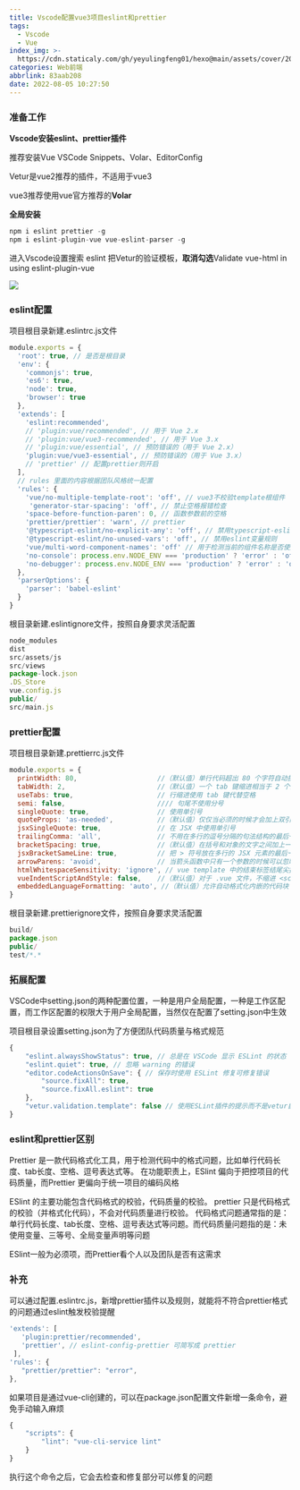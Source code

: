 ```yaml
---
title: Vscode配置vue3项目eslint和prettier
tags:
  - Vscode
  - Vue
index_img: >-
  https://cdn.staticaly.com/gh/yeyulingfeng01/hexo@main/assets/cover/2022/1401822459.jpg
categories: Web前端
abbrlink: 83aab208
date: 2022-08-05 10:27:50
---
```


### 准备工作

**Vscode安装eslint、prettier插件**

推荐安装Vue VSCode Snippets、Volar、EditorConfig

Vetur是vue2推荐的插件，不适用于vue3

vue3推荐使用vue官方推荐的**Volar**

**全局安装**

```js
npm i eslint prettier -g
npm i eslint-plugin-vue vue-eslint-parser -g
```

进入Vscode设置搜索 eslint 把Vetur的验证模板，**取消勾选**Validate vue-html in using eslint-plugin-vue

![](https://cdn.staticaly.com/gh/yeyulingfeng01/hexo@main/assets/hexo/2022/20220805103623.png)

### eslint配置

项目根目录新建.eslintrc.js文件

```js
module.exports = {
  'root': true, // 是否是根目录
  'env': {
    'commonjs': true,
    'es6': true,
    'node': true,
    'browser': true
  },
  'extends': [
    'eslint:recommended',
    // 'plugin:vue/recommended', // 用于 Vue 2.x
    // 'plugin:vue/vue3-recommended', // 用于 Vue 3.x
    // 'plugin:vue/essential', // 预防错误的（用于 Vue 2.x）
    'plugin:vue/vue3-essential', // 预防错误的（用于 Vue 3.x）
    // 'prettier' // 配置prettier则开启
  ],
  // rules 里面的内容根据团队风格统一配置
  'rules': {
    'vue/no-multiple-template-root': 'off', // vue3不校验template根组件
     'generator-star-spacing': 'off', // 禁止空格报错检查
    'space-before-function-paren': 0, // 函数参数前的空格
    'prettier/prettier': 'warn', // prettier
    '@typescript-eslint/no-explicit-any': 'off', // 禁用typescript-eslint规则
    '@typescript-eslint/no-unused-vars': 'off', // 禁用eslint变量规则
    'vue/multi-word-component-names': 'off' // 用于检测当前的组件名称是否使用驼峰或多单词命名
    'no-console': process.env.NODE_ENV === 'production' ? 'error' : 'off',
    'no-debugger': process.env.NODE_ENV === 'production' ? 'error' : 'off'
  },
  'parserOptions': {
    'parser': 'babel-eslint'
  }
}
```

根目录新建.eslintignore文件，按照自身要求灵活配置

```js
node_modules
dist
src/assets/js
src/views
package-lock.json
.DS_Store
vue.config.js
public/
src/main.js
```

### prettier配置

项目根目录新建.prettierrc.js文件

```js
module.exports = {
  printWidth: 80,                    //（默认值）单行代码超出 80 个字符自动换行
  tabWidth: 2,                       //（默认值）一个 tab 键缩进相当于 2 个空格
  useTabs: true,                     // 行缩进使用 tab 键代替空格
  semi: false,                       //// 句尾不使用分号
  singleQuote: true,                 // 使用单引号
  quoteProps: 'as-needed',           //（默认值）仅仅当必须的时候才会加上双引号
  jsxSingleQuote: true,              // 在 JSX 中使用单引号
  trailingComma: 'all',              // 不用在多行的逗号分隔的句法结构的最后一行的末尾加上逗号
  bracketSpacing: true,              //（默认值）在括号和对象的文字之间加上一个空格
  jsxBracketSameLine: true,          // 把 > 符号放在多行的 JSX 元素的最后一行
  arrowParens: 'avoid',              // 当箭头函数中只有一个参数的时候可以忽略括弧
  htmlWhitespaceSensitivity: 'ignore', // vue template 中的结束标签结尾尖括号掉到了下一行
  vueIndentScriptAndStyle: false,    //（默认值）对于 .vue 文件，不缩进 <script> 和 <style> 里的内容
  embeddedLanguageFormatting: 'auto', //（默认值）允许自动格式化内嵌的代码块
}
```

根目录新建.prettierignore文件，按照自身要求灵活配置

```js
build/
package.json
public/
test/*.*
```

### 拓展配置

VSCode中setting.json的两种配置位置，一种是用户全局配置，一种是工作区配置，而工作区配置的权限大于用户全局配置，当然仅在配置了setting.json中生效

项目根目录设置setting.json为了方便团队代码质量与格式规范

```js
{
    "eslint.alwaysShowStatus": true, // 总是在 VSCode 显示 ESLint 的状态
    "eslint.quiet": true, // 忽略 warning 的错误
    "editor.codeActionsOnSave": { // 保存时使用 ESLint 修复可修复错误
        "source.fixAll": true,
        "source.fixAll.eslint": true
    },
    "vetur.validation.template": false // 使用ESLint插件的提示而不是vetur自带的
}
```

### eslint和prettier区别

Prettier 是一款代码格式化工具，用于检测代码中的格式问题，比如单行代码长度、tab长度、空格、逗号表达式等。 在功能职责上，ESlint 偏向于把控项目的代码质量，而Prettier 更偏向于统一项目的编码风格

ESlint 的主要功能包含代码格式的校验，代码质量的校验。 prettier 只是代码格式的校验（并格式化代码），不会对代码质量进行校验。 代码格式问题通常指的是：单行代码长度、tab长度、空格、逗号表达式等问题。而代码质量问题指的是：未使用变量、三等号、全局变量声明等问题

ESlint一般为必须项，而Prettier看个人以及团队是否有这需求

### 补充

可以通过配置.eslintrc.js，新增prettier插件以及规则，就能将不符合prettier格式的问题通过eslint触发校验提醒

```js
'extends': [
   'plugin:prettier/recommended',
   'prettier', // eslint-config-prettier 可简写成 prettier
 ],
'rules': {
   "prettier/prettier": "error",
},
```

如果项目是通过vue-cli创建的，可以在package.json配置文件新增一条命令，避免手动输入麻烦

```js
{
    "scripts": {
        "lint": "vue-cli-service lint"
    }
}
```

执行这个命令之后，它会去检查和修复部分可以修复的问题
